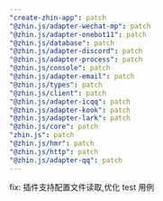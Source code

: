 ```yaml
---
"create-zhin-app": patch
"@zhin.js/adapter-wechat-mp": patch
"@zhin.js/adapter-onebot11": patch
"@zhin.js/database": patch
"@zhin.js/adapter-discord": patch
"@zhin.js/adapter-process": patch
"@zhin.js/console": patch
"@zhin.js/adapter-email": patch
"@zhin.js/types": patch
"@zhin.js/client": patch
"@zhin.js/adapter-icqq": patch
"@zhin.js/adapter-kook": patch
"@zhin.js/adapter-lark": patch
"@zhin.js/core": patch
"zhin.js": patch
"@zhin.js/hmr": patch
"@zhin.js/http": patch
"@zhin.js/adapter-qq": patch
---
```


fix: 插件支持配置文件读取,优化 test 用例
